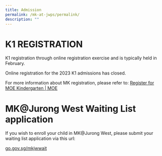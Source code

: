 ```yaml
---
title: Admission
permalink: /mk-at-jwps/permalink/
description: ""
---
```

# K1 REGISTRATION

K1 registration through online registration exercise and is typically held in February.

Online registration for the 2023 K1 admissions has closed. 

For more information about MK registration, please refer to: 
[Register for MOE Kindergarten | MOE](https://www.moe.gov.sg/preschool/moe-kindergarten/register/)

# MK@Jurong West Waiting List application


If you wish to enroll your child in MK@Jurong West, please submit your waiting list application via this url:

[go.gov.sg/mkjwwait](http://go.gov.sg/mkjwwait)